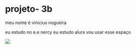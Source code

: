 # projeto- 3b

meu nome é vinicius nogueira

eu estudo no e.e nercy
eu estudo alura
vou usar esse espaço

![](https://media1.tenor.com/m/N_Mvg5-tJ6UAAAAC/spongebob.gif)
